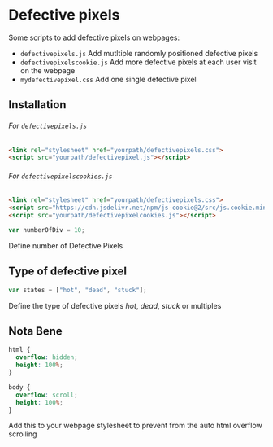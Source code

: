 # Defective pixels

Some scripts to add defective pixels on webpages:

* `defectivepixels.js` Add mutltiple randomly positioned defective pixels
* `defectivepixelscookie.js` Add more defective pixels at each user visit on the webpage
* `mydefectivepixel.css` Add one single defective pixel

## Installation

###### For `defectivepixels.js`

```html
<link rel="stylesheet" href="yourpath/defectivepixels.css">
<script src="yourpath/defectivepixel.js"></script>
```

###### For `defectivepixelscookies.js`

```html
<link rel="stylesheet" href="yourpath/defectivepixels.css">
<script src="https://cdn.jsdelivr.net/npm/js-cookie@2/src/js.cookie.min.js"></script>
<script src="yourpath/defectivepixelcookies.js"></script>
```

```javascript
var numberOfDiv = 10;
```

Define number of Defective Pixels

## Type of defective pixel

```javascript
var states = ["hot", "dead", "stuck"];
```

Define the type of defective pixels _hot_, _dead_, _stuck_ or multiples

## Nota Bene

```css
html {
  overflow: hidden;
  height: 100%;
}

body {
  overflow: scroll;
  height: 100%;
}
```

Add this to your webpage stylesheet to prevent from the auto html overflow scrolling
